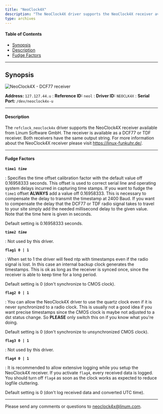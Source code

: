 ```yaml
---
title: "NeoClock4X"
description: "The NeoClock4X driver supports the NeoClock4X receiver available from Linum Software GmbH. The receiver is available as a DCF77 or TDF receiver."
type: archives
---
```


#### Table of Contents

*   [Synopsis](/documentation/drivers/driver44/#synopsis)
*   [Description](/documentation/drivers/driver44/#description)
*   [Fudge Factors](/documentation/drivers/driver44/#fudge-factors)

* * *


## Synopsis

![NeoClock4X - DCF77 receiver](/documentation/pic/neoclock4x.gif) 

**Address:** <code>127.127.44.u</code>
: **Reference ID:** `neol`
: **Driver ID:**  `NEOCLK4X`
: **Serial Port:**  `/dev/neoclock4x-u`

* * *

#### Description

The `refclock_neoclock4x` driver supports the NeoClock4X receiver available from Linum Software GmbH. The receiver is available as a DCF77 or TDF receiver. Both receivers have the same output string. For more information about the NeoClock4X receiver please visit https://linux-funkuhr.de/.

* * *

#### Fudge Factors

<code>**time1 _time_**</code>

: Specifies the time offset calibration factor with the default value off 0.16958333 seconds. This offset is used  to correct serial line and operating system delays incurred in capturing time stamps. If you want to fudge the `time1` offset **ALWAYS** add a value off 0.16958333. This is necessary to compensate the delay to transmit the timestamp at 2400 Baud. If you want to compensate the delay that the DCF77 or TDF radio signal takes to travel to your site simply add the needed millisecond delay to the given value. Note that the time here is given in seconds.

Default setting is 0.16958333 seconds.

<code>**time2 _time_**</code>

: Not used by this driver.

<code>**flag1 0 | 1**</code>

: When set to 1 the driver will feed ntp with timestamps even if the radio signal is lost. In this case an internal backup clock generates the timestamps. This is ok as long as the receiver is synced once, since the receiver is able to keep time for a long period.

Default setting is 0 (don't synchronize to CMOS clock).

<code>**flag2 0 | 1**</code>

: You can allow the NeoClock4X driver to use the quartz clock even if it is never synchronized to a radio clock. This is usually not a good idea if you want precise timestamps since the CMOS clock is maybe not adjusted to a dst status change. So **PLEASE** only switch this on if you know what you're doing.

Default setting is 0 (don't synchronize to unsynchronized CMOS clock).

<code>**flag3 0 | 1**</code>

: Not used by this driver.

<code>**flag4 0 | 1**</code>

: It is recommended to allow extensive logging while you setup the NeoClock4X receiver. If you activate `flag4`, every received data is logged. You should turn off `flag4` as soon as the clock works as expected to reduce logfile cluttering.

Default setting is 0 (don't log received data and converted UTC time).

* * *

Please send any comments or questions to [neoclock4x@linum.com](mailto:neoclock4@linum.com).
